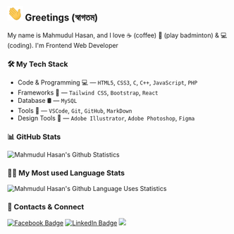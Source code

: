 ## <img src="./tata.gif" width="35"/> Greetings (স্বাগতম)

My name is Mahmudul Hasan, and I love ☕ (coffee) 🏸 (play badminton) & 💻 (coding). I'm Frontend Web Developer

### 🛠 My Tech Stack

- Code & Programming 💻 — `HTML5`, `CSS3`, `C`, `C++`, `JavaScript`, `PHP` 
- Frameworks 🍭 — `Tailwind CSS`, `Bootstrap`, `React` 
- Database 🛢 — `MySQL` 
- Tools 🔧 — `VSCode`, `Git`, `GitHub`, `MarkDown`
- Design Tools 🍭 — `Adobe Illustrator`, `Adobe Photoshop`, `Figma`

### 📊 GitHub Stats

![Mahmudul Hasan's Github Statistics](https://github-readme-stats.vercel.app/api?username=mhasanmeet&show_icons=true&theme=default)

### 👨‍💻 My Most used Language Stats

![Mahmudul Hasan's Github Language Uses Statistics](https://github-readme-stats.vercel.app/api/top-langs/?username=mhasanmeet&layout=compact&theme=default)

### 📱 Contacts & Connect

[![Facebook Badge](https://img.shields.io/badge/-mhasanmeet-blue?style=flat-square&logo=Facebook&logoColor=white&link=https://www.facebook.com/mhasanmeet/)](https://www.facebook.com/mhasanmeet)
[![LinkedIn Badge](https://img.shields.io/badge/-mhasanmeet-blue?style=flat-square&logo=LinkedIn&logoColor=white&link=https://www.linkedin.com/in/mhasanmeet/)](https://www.linkedin.com/in/mhasanmeet)
[![](https://img.shields.io/website?color=0968A6&style=flat-square&up_message=mhasan.one&url=https%3A%2F%2Fwww.mhasan.one)](https://mhasan.one)